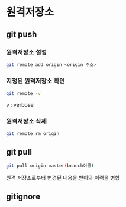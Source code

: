 # 원격저장소

## git push
### 원격저장소 설정
```bash
git remote add origin <origin 주소>
```

### 지정된 원격저장소 확인
```bash
git remote -v
```
v : verbose

### 원격저장소 삭제
```bash
git remote rm origin
```


## git pull
```bash
git pull origin master(branch이름)
```
원격 저장소로부터 변경된 내용을 받아와 이력을 병합

## gitignore
